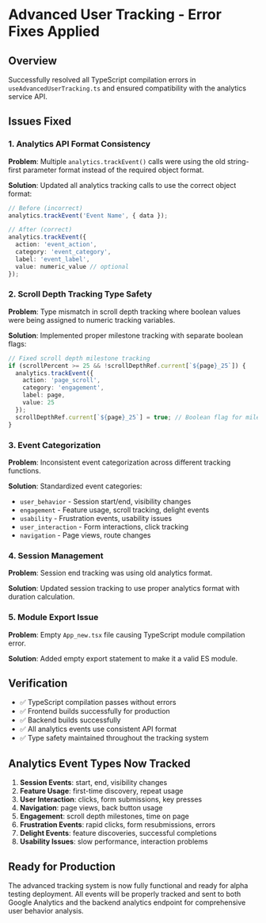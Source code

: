 # Advanced User Tracking - Error Fixes Applied

## Overview
Successfully resolved all TypeScript compilation errors in `useAdvancedUserTracking.ts` and ensured compatibility with the analytics service API.

## Issues Fixed

### 1. Analytics API Format Consistency
**Problem**: Multiple `analytics.trackEvent()` calls were using the old string-first parameter format instead of the required object format.

**Solution**: Updated all analytics tracking calls to use the correct object format:
```typescript
// Before (incorrect)
analytics.trackEvent('Event Name', { data });

// After (correct)
analytics.trackEvent({
  action: 'event_action',
  category: 'event_category',
  label: 'event_label',
  value: numeric_value // optional
});
```

### 2. Scroll Depth Tracking Type Safety
**Problem**: Type mismatch in scroll depth tracking where boolean values were being assigned to numeric tracking variables.

**Solution**: Implemented proper milestone tracking with separate boolean flags:
```typescript
// Fixed scroll depth milestone tracking
if (scrollPercent >= 25 && !scrollDepthRef.current[`${page}_25`]) {
  analytics.trackEvent({
    action: 'page_scroll',
    category: 'engagement',
    label: page,
    value: 25
  });
  scrollDepthRef.current[`${page}_25`] = true; // Boolean flag for milestone
}
```

### 3. Event Categorization
**Problem**: Inconsistent event categorization across different tracking functions.

**Solution**: Standardized event categories:
- `user_behavior` - Session start/end, visibility changes
- `engagement` - Feature usage, scroll tracking, delight events  
- `usability` - Frustration events, usability issues
- `user_interaction` - Form interactions, click tracking
- `navigation` - Page views, route changes

### 4. Session Management
**Problem**: Session end tracking was using old analytics format.

**Solution**: Updated session tracking to use proper analytics format with duration calculation.

### 5. Module Export Issue
**Problem**: Empty `App_new.tsx` file causing TypeScript module compilation error.

**Solution**: Added empty export statement to make it a valid ES module.

## Verification
- ✅ TypeScript compilation passes without errors
- ✅ Frontend builds successfully for production
- ✅ Backend builds successfully
- ✅ All analytics events use consistent API format
- ✅ Type safety maintained throughout the tracking system

## Analytics Event Types Now Tracked
1. **Session Events**: start, end, visibility changes
2. **Feature Usage**: first-time discovery, repeat usage
3. **User Interaction**: clicks, form submissions, key presses
4. **Navigation**: page views, back button usage
5. **Engagement**: scroll depth milestones, time on page
6. **Frustration Events**: rapid clicks, form resubmissions, errors
7. **Delight Events**: feature discoveries, successful completions
8. **Usability Issues**: slow performance, interaction problems

## Ready for Production
The advanced tracking system is now fully functional and ready for alpha testing deployment. All events will be properly tracked and sent to both Google Analytics and the backend analytics endpoint for comprehensive user behavior analysis.
